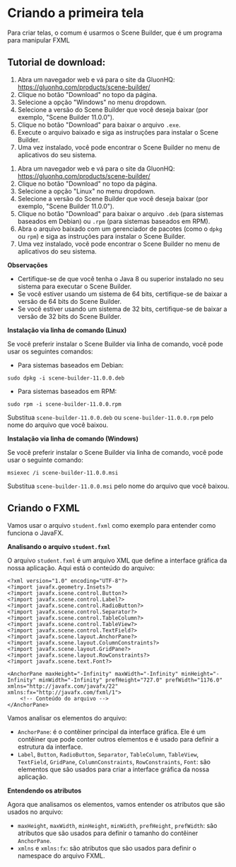 # Criando a primeira tela

Para criar telas, o comum é usarmos o Scene Builder, que é um programa para manipular FXML

## Tutorial de download:

<tabs group="os">
    <tab id="windows-install" title="Windows" group-key="windows">
        <ol>
            <li>Abra um navegador web e vá para o site da GluonHQ: <a href="https://gluonhq.com/products/scene-builder/">https://gluonhq.com/products/scene-builder/</a></li>
            <li>Clique no botão "Download" no topo da página.</li>
            <li>Selecione a opção "Windows" no menu dropdown.</li>
            <li>Selecione a versão do Scene Builder que você deseja baixar (por exemplo, "Scene Builder 11.0.0").</li>
            <li>Clique no botão "Download" para baixar o arquivo <code>.exe</code>.</li>
            <li>Execute o arquivo baixado e siga as instruções para instalar o Scene Builder.</li>
            <li>Uma vez instalado, você pode encontrar o Scene Builder no menu de aplicativos do seu sistema.</li>
        </ol>
    </tab>
    <tab id="linux-install" title="Linux" group-key="linux">
        <ol>
            <li>Abra um navegador web e vá para o site da GluonHQ: <a href="https://gluonhq.com/products/scene-builder/">https://gluonhq.com/products/scene-builder/</a></li>
            <li>Clique no botão "Download" no topo da página.</li>
            <li>Selecione a opção "Linux" no menu dropdown.</li>
            <li>Selecione a versão do Scene Builder que você deseja baixar (por exemplo, "Scene Builder 11.0.0").</li>
            <li>Clique no botão "Download" para baixar o arquivo <code>.deb</code> (para sistemas baseados em Debian) ou <code>.rpm</code> (para sistemas baseados em RPM).</li>
            <li>Abra o arquivo baixado com um gerenciador de pacotes (como o <code>dpkg</code> ou <code>rpm</code>) e siga as instruções para instalar o Scene Builder.</li>
            <li>Uma vez instalado, você pode encontrar o Scene Builder no menu de aplicativos do seu sistema.</li>
        </ol>
     </tab>
</tabs>



<note>

**Observações**

* Certifique-se de que você tenha o Java 8 ou superior instalado no seu sistema para executar o Scene Builder.
* Se você estiver usando um sistema de 64 bits, certifique-se de baixar a versão de 64 bits do Scene Builder.
* Se você estiver usando um sistema de 32 bits, certifique-se de baixar a versão de 32 bits do Scene Builder.

</note>


<tip>

**Instalação via linha de comando (Linux)**

Se você preferir instalar o Scene Builder via linha de comando, você pode usar os seguintes comandos:

* Para sistemas baseados em Debian:

```
sudo dpkg -i scene-builder-11.0.0.deb
```

* Para sistemas baseados em RPM:

```
sudo rpm -i scene-builder-11.0.0.rpm
```

Substitua `scene-builder-11.0.0.deb` ou `scene-builder-11.0.0.rpm` pelo nome do arquivo que você baixou.

**Instalação via linha de comando (Windows)**

Se você preferir instalar o Scene Builder via linha de comando, você pode usar o seguinte comando:

```
msiexec /i scene-builder-11.0.0.msi
```

Substitua `scene-builder-11.0.0.msi` pelo nome do arquivo que você baixou.


</tip>

## Criando o FXML

Vamos usar o arquivo `student.fxml` como exemplo para entender como funciona o JavaFX.

**Analisando o arquivo `student.fxml`**

O arquivo `student.fxml` é um arquivo XML que define a interface gráfica da nossa aplicação. Aqui está o conteúdo do
arquivo:

```fxml
<?xml version="1.0" encoding="UTF-8"?>
<?import javafx.geometry.Insets?>
<?import javafx.scene.control.Button?>
<?import javafx.scene.control.Label?>
<?import javafx.scene.control.RadioButton?>
<?import javafx.scene.control.Separator?>
<?import javafx.scene.control.TableColumn?>
<?import javafx.scene.control.TableView?>
<?import javafx.scene.control.TextField?>
<?import javafx.scene.layout.AnchorPane?>
<?import javafx.scene.layout.ColumnConstraints?>
<?import javafx.scene.layout.GridPane?>
<?import javafx.scene.layout.RowConstraints?>
<?import javafx.scene.text.Font?>

<AnchorPane maxHeight="-Infinity" maxWidth="-Infinity" minHeight="-Infinity" minWidth="-Infinity" prefHeight="727.0" prefWidth="1176.0" xmlns="http://javafx.com/javafx/22" xmlns:fx="http://javafx.com/fxml/1">
    <!-- Conteúdo do arquivo -->
</AnchorPane>
```

Vamos analisar os elementos do arquivo:

* `AnchorPane`: é o contêiner principal da interface gráfica. Ele é um contêiner que pode conter outros elementos e é
  usado para definir a estrutura da interface.
* `Label`, `Button`, `RadioButton`, `Separator`, `TableColumn`, `TableView`, `TextField`, `GridPane`,
  `ColumnConstraints`, `RowConstraints`, `Font`: são elementos que são usados para criar a interface gráfica da nossa
  aplicação.

**Entendendo os atributos**

Agora que analisamos os elementos, vamos entender os atributos que são usados no arquivo:

* `maxHeight`, `maxWidth`, `minHeight`, `minWidth`, `prefHeight`, `prefWidth`: são atributos que são usados para definir
  o tamanho do contêiner `AnchorPane`.
* `xmlns` e `xmlns:fx`: são atributos que são usados para definir o namespace do arquivo FXML.


